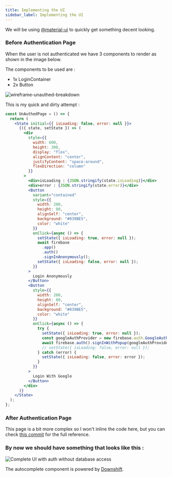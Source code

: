 ```yaml
---
title: Implementing the UI
sidebar_label: Implementing the UI
---
```


We will be using [@material-ui](https://material-ui.com) to quickly get something decent looking.

### Before Authentication Page

When the user is not authenticated we have 3 components to render as shown in the image below.

The components to be used are : 

* 1x LoginContainer
* 2x Button 

![wireframe-unauthed-breakdown](assets/wireframe-unauthed-breakdown.png)

This is my quick and dirty attempt : 

```jsx
const UnAuthedPage = () => {
  return (
    <State initial={{ isLoading: false, error: null }}>
      {({ state, setState }) => (
        <div
          style={{
            width: 600,
            height: 300,
            display: "flex",
            alignContent: "center",
            justifyContent: "space-around",
            flexDirection: "column"
          }}
        >
          <div>isLoading : {JSON.stringify(state.isLoading)}</div>
          <div>error : {JSON.stringify(state.error)}</div>
          <Button
            variant="contained"
            style={{
              width: 200,
              height: 80,
              alignSelf: "center",
              background: "#039BE5",
              color: "white"
            }}
            onClick={async () => {
              setState({ isLoading: true, error: null });
              await firebase
                .app()
                .auth()
                .signInAnonymously();
              setState({ isLoading: false, error: null });
            }}
          >
            Login Anonymously
          </Button>
          <Button
            style={{
              width: 200,
              height: 80,
              alignSelf: "center",
              background: "#039BE5",
              color: "white"
            }}
            onClick={async () => {
              try {
                setState({ isLoading: true, error: null });
                const googleAuthProvider = new firebase.auth.GoogleAuthProvider();
                await firebase.auth().signInWithPopup(googleAuthProvider);
                // setState({ isLoading: false, error: null });
              } catch (error) {
                setState({ isLoading: false, error: error });
              }
            }}
          >
            Login With Google
          </Button>
        </div>
      )}
    </State>
  );
};

```

### After Authentication Page

This page is a bit more complex so I won't inline the code here, but you can check [this commit](https://github.com/rakannimer/react-firebase/blob/3264b0a62509c5f321713b10615ba2ce3ee50036/modules/tutorial-bookmarking-app/src/index.tsx) for the full reference.

### By now we should have something that looks like this : 

![Complete UI with auth without database access](assets/react-firebase-tutorial-dumb-ui-gif.gif)

The  autocomplete component is powered by [Downshift](https://github.com/paypal/downshift).

 

